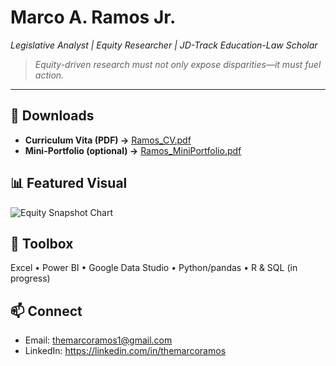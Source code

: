 # Marco A. Ramos Jr.  
*Legislative Analyst | Equity Researcher | JD-Track Education-Law Scholar*

> _Equity-driven research must not only expose disparities—it must fuel action._

---

## 📄 Downloads
* **Curriculum Vita (PDF) →** [Ramos_CV.pdf](./Ramos_CV.pdf)  
* **Mini-Portfolio (optional) →** [Ramos_MiniPortfolio.pdf](./Ramos_MiniPortfolio.pdf)

## 📊 Featured Visual
![Equity Snapshot Chart](./Tulare_Equity_Chart.png)

## 🧰 Toolbox
Excel • Power BI • Google Data Studio • Python/pandas • R & SQL (in progress)

## 📫 Connect
* Email: themarcoramos1@gmail.com  
* LinkedIn: <https://linkedin.com/in/themarcoramos>
